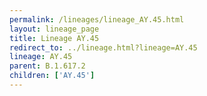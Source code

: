 ```yaml
---
permalink: /lineages/lineage_AY.45.html
layout: lineage_page
title: Lineage AY.45
redirect_to: ../lineage.html?lineage=AY.45
lineage: AY.45
parent: B.1.617.2
children: ['AY.45']
---
```

